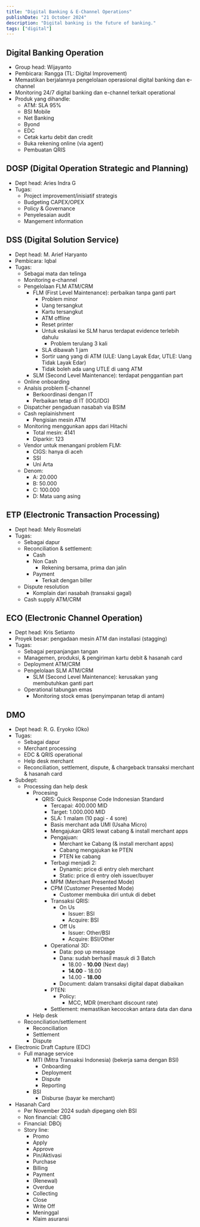 ```yaml
---
title: "Digital Banking & E-Channel Operations"
publishDate: "21 October 2024"
description: "Digital banking is the future of banking."
tags: ["digital"]
---
```


## Digital Banking Operation

- Group head: Wijayanto
- Pembicara: Rangga (TL: Digital Improvement)
- Memastikan berjalannya pengelolaan operasional digital banking dan e-channel
- Monitoring 24/7 digital banking dan e-channel terkait operational
- Produk yang dihandle:
  - ATM: SLA 95%
  - BSI Mobile
  - Net Banking
  - Byond
  - EDC
  - Cetak kartu debit dan credit
  - Buka rekening online (via agent)
  - Pembuatan QRIS

## DOSP (Digital Operation Strategic and Planning)

- Dept head: Aries Indra G
- Tugas:
  - Project improvement/inisiatif strategis
  - Budgeting CAPEX/OPEX
  - Policy & Governance
  - Penyelesaian audit
  - Mangement information

## DSS (Digital Solution Service)

- Dept head: M. Arief Haryanto
- Pembicara: Iqbal
- Tugas:
  - Sebagai mata dan telinga
  - Monitoring e-channel
  - Pengelolaan FLM ATM/CRM
    - FLM (First Level Maintenance): perbaikan tanpa ganti part
      - Problem minor
      - Uang tersangkut
      - Kartu tersangkut
      - ATM offline
      - Reset printer
      - Untuk eskalasi ke SLM harus terdapat evidence terlebih dahulu
        - Problem terulang 3 kali
      - SLA dibawah 1 jam
      - Sortir uang yang di ATM (ULE: Uang Layak Edar, UTLE: Uang Tidak Layak Edar)
      - Tidak boleh ada uang UTLE di uang ATM
    - SLM (Second Level Maintenance): terdapat penggantian part
  - Online onboarding
  - Analsis problem E-channel
    - Berkoordinasi dengan IT
    - Perbaikan tetap di IT (IOG/IDG)
  - Dispatcher pengaduan nasabah via BSIM
  - Cash replainishment
    - Pengisian mesin ATM
  - Monitoring menggunkan apps dari Hitachi
    - Total mesin: 4141
    - Diparkir: 123
  - Vendor untuk menangani problem FLM:
    - CIGS: hanya di aceh
    - SSI
    - Uni Arta
  - Denom:
    - A: 20.000
    - B: 50.000
    - C: 100.000
    - D: Mata uang asing

## ETP (Electronic Transaction Processing)

- Dept head: Mely Rosmelati
- Tugas:
  - Sebagai dapur
  - Reconciliation & settlement:
    - Cash
    - Non Cash
      - Rekening bersama, prima dan jalin
    - Payment
      - Terkait dengan biller
  - Dispute resolution
    - Komplain dari nasabah (transaksi gagal)
  - Cash supply ATM/CRM

## ECO (Electronic Channel Operation)

- Dept head: Kris Setianto
- Proyek besar: pengadaan mesin ATM dan installasi (stagging)
- Tugas:
  - Sebagai perpanjangan tangan
  - Managemen, produksi, & pengiriman kartu debit & hasanah card
  - Deployment ATM/CRM
  - Pengelolaan SLM ATM/CRM
    - SLM (Second Level Maintenance): kerusakan yang membutuhkan ganti part
  - Operational tabungan emas
    - Monitoring stock emas (penyimpanan tetap di antam)

## DMO

- Dept head: R. G. Eryoko (Oko)
- Tugas:
  - Sebagai dapur
  - Merchant processing
  - EDC & QRIS operational
  - Help desk merchant
  - Reconciliation, settlement, dispute, & chargeback transaksi merchant & hasanah card
- Subdept:
  - Processing dan help desk
    - Procesing
      - QRIS: Quick Response Code Indonesian Standard
        - Tercapai: 400.000 MID
        - Target: 1.000.000 MID
        - SLA: 1 malam (10 pagi - 4 sore)
        - Basis merchant ada UMI (Usaha Micro)
        - Mengajukan QRIS lewat cabang & install merchant apps
        - Pengajuan:
          - Merchant ke Cabang (& install merchant apps)
          - Cabang mengajukan ke PTEN
          - PTEN ke cabang
        - Terbagi menjadi 2:
          - Dynamic: price di entry oleh merchant
          - Static: price di entry oleh issuer/buyer
        - MPM (Merchant Presented Mode)
        - CPM (Customer Presented Mode)
          - Customer membuka diri untuk di debet
        - Transaksi QRIS:
          - On Us
            - Issuer: BSI
            - Acquire: BSI
          - Off Us
            - Issuer: Other/BSI
            - Acquire: BSI/Other
        - Operational 3D:
          - Data: pop up message
          - Dana: sudah berhasil masuk di 3 Batch
            - 18.00 - **10.00** (Next day)
            - **14.00** - 18.00
            - 14.00 - **18.00**
          - Document: dalam transaksi digital dapat diabaikan
        - PTEN:
          - Policy:
            - MCC, MDR (merchant discount rate)
        - Settlement: memastikan kecocokan antara data dan dana
    - Help desk
  - Reconciliation/settlement
    - Reconciliation
    - Settlement
    - Dispute
- Electronic Draft Capture (EDC)
  - Full manage service
    - MTI (Mitra Transaksi Indonesia) (bekerja sama dengan BSI)
      - Onboarding
      - Deployment
      - Dispute
      - Reporting
    - BSI
      - Disburse (bayar ke merchant)
- Hasanah Card
  - Per November 2024 sudah dipegang oleh BSI
  - Non financial: CBG
  - Financial: DBOj
  - Story line:
    - Promo
    - Apply
    - Approve
    - Pin/Aktivasi
    - Purchase
    - Billing
    - Payment
    - (Renewal)
    - Overdue
    - Collecting
    - Close
    - Write Off
    - Meninggal
    - Klaim asuransi